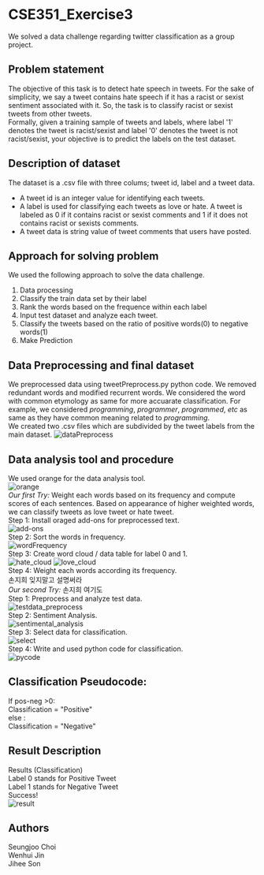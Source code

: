 # CSE351_Exercise3  
We solved a data challenge regarding twitter classification as a group project.

## Problem statement  
The objective of this task is to detect hate speech in tweets. For the sake of simplicity, we say a tweet contains hate speech if it has a racist or sexist sentiment associated with it. So, the task is to classify racist or sexist tweets from other tweets.  
Formally, given a training sample of tweets and labels, where label '1' denotes the tweet is racist/sexist and label '0' denotes the tweet is not racist/sexist, your objective is to predict the labels on the test dataset.

## Description of dataset  
The dataset is a .csv file with three colums; tweet id, label and a tweet data.  
* A tweet id is an integer value for identifying each tweets.  
* A label is used for classifying each tweets as love or hate. A tweet is labeled as 0 if it contains racist or sexist comments and 1 if it does not contains racist or sexists comments.  
* A tweet data is string value of tweet comments that users have posted.  

## Approach for solving problem  
We used the following approach to solve the data challenge.  
1. Data processing
2. Classify the train data set by their label
3. Rank the words based on the frequence within each label
4. Input test dataset and analyze each tweet.
5. Classify the tweets based on the ratio of positive words(0) to negative words(1)
6. Make Prediction

## Data Preprocessing and final dataset  
We preprocessed data using tweetPreprocess.py python code. We removed redundant words and modified recurrent words. We considered the word with common etymology as same for more accuarate classification. For example, we considered *programming*, *programmer*, *programmed*, *etc* as same as they have common meaning related to *programming*.  
We created two .csv files which are subdivided by the tweet labels from the main dataset. 
![dataPreprocess](./pic/dataPreprocess.jpg)

## Data analysis tool and procedure
We used orange for the data analysis tool.  
![orange](./pic/orange.jpg)  
*Our first Try:* Weight each words based on its frequency and compute scores of each sentences. Based on appearance of higher weighted words, we can classify tweets as love tweet or hate tweet.  
Step 1: Install oraged add-ons for preprocessed text.  
![add-ons](./pic/installAddOn.jpg)  
Step 2: Sort the words in frequency.  
![wordFrequency](./pic/wordFrequency.jpg)  
Step 3: Create word cloud / data table for label 0 and 1.  
![hate_cloud](./pic/hate_cloud.jpg)
![love_cloud](./pic/love_cloud.jpg)  
Step 4: Weight each words according its frequency.  
손지희 잊지말고 설명써라  
*Our second Try:* 손지희 여기도  
Step 1: Preprocess and analyze test data.  
![testdata_preprocess](./pic/testdata_preprocess.jpg)  
Step 2: Sentiment Analysis.  
![sentimental_analysis](./pic/sentimental_analysis.jpg)  
Step 3: Select data for classification.  
![select](./pic/data_select.jpg)  
Step 4: Write and used python code for classification.  
![pycode](./pic/python_code.jpg)  

## Classification Pseudocode:
If pos-neg >0:  
Classification = "Positive"    
else :  
Classification = "Negative"
 
## Result Description
Results (Classification)  
Label 0 stands for Positive Tweet  
Label 1 stands for Negative Tweet  
Success!  
![result](./pic/fianl_result.jpg)

## Authors  
Seungjoo Choi  
Wenhui Jin  
Jihee Son
